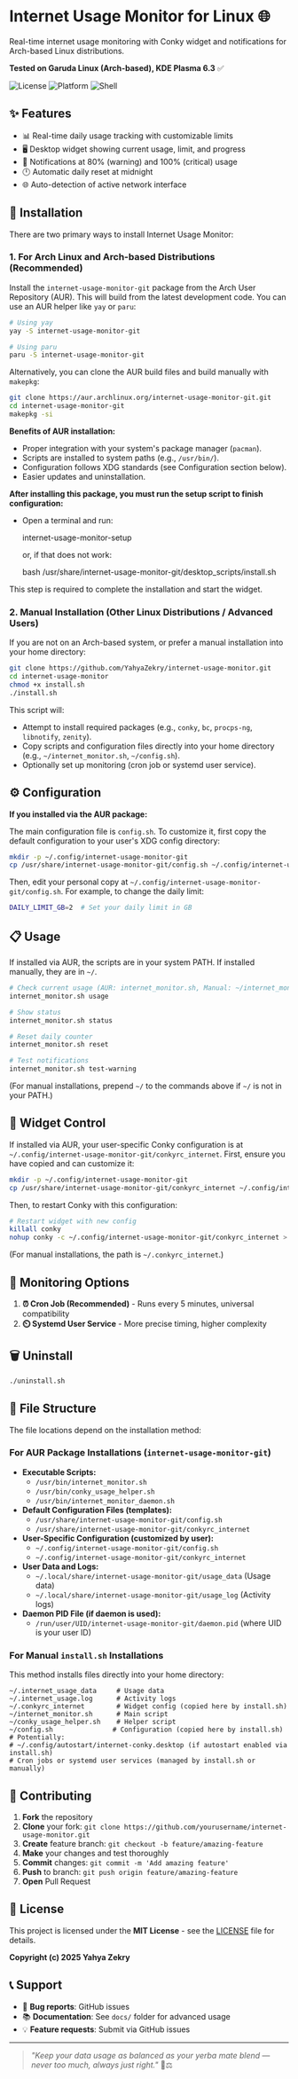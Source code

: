 # Internet Usage Monitor for Linux 🌐

Real-time internet usage monitoring with Conky widget and notifications for Arch-based Linux distributions.

**Tested on Garuda Linux (Arch-based), KDE Plasma 6.3** ✅

![License](https://img.shields.io/badge/license-MIT-blue.svg)
![Platform](https://img.shields.io/badge/platform-Linux-green.svg)
![Shell](https://img.shields.io/badge/shell-Bash-orange.svg)

## ✨ Features

- 📊 Real-time daily usage tracking with customizable limits
- 🖥️ Desktop widget showing current usage, limit, and progress
- 🔔 Notifications at 80% (warning) and 100% (critical) usage
- 🕛 Automatic daily reset at midnight
- 🌐 Auto-detection of active network interface

## 🚀 Installation

There are two primary ways to install Internet Usage Monitor:

### 1. For Arch Linux and Arch-based Distributions (Recommended)

Install the `internet-usage-monitor-git` package from the Arch User Repository (AUR). This will build from the latest development code. You can use an AUR helper like `yay` or `paru`:

```bash
# Using yay
yay -S internet-usage-monitor-git

# Using paru
paru -S internet-usage-monitor-git
```

Alternatively, you can clone the AUR build files and build manually with `makepkg`:

```bash
git clone https://aur.archlinux.org/internet-usage-monitor-git.git
cd internet-usage-monitor-git
makepkg -si
```

**Benefits of AUR installation:**

- Proper integration with your system's package manager (`pacman`).
- Scripts are installed to system paths (e.g., `/usr/bin/`).
- Configuration follows XDG standards (see Configuration section below).
- Easier updates and uninstallation.

**After installing this package, you must run the setup script to finish configuration:**

- Open a terminal and run:

    internet-usage-monitor-setup

  or, if that does not work:

    bash /usr/share/internet-usage-monitor-git/desktop_scripts/install.sh

This step is required to complete the installation and start the widget.

### 2. Manual Installation (Other Linux Distributions / Advanced Users)

If you are not on an Arch-based system, or prefer a manual installation into your home directory:

```bash
git clone https://github.com/YahyaZekry/internet-usage-monitor.git
cd internet-usage-monitor
chmod +x install.sh
./install.sh
```

This script will:

- Attempt to install required packages (e.g., `conky`, `bc`, `procps-ng`, `libnotify`, `zenity`).
- Copy scripts and configuration files directly into your home directory (e.g., `~/internet_monitor.sh`, `~/config.sh`).
- Optionally set up monitoring (cron job or systemd user service).

## ⚙️ Configuration

**If you installed via the AUR package:**

The main configuration file is `config.sh`. To customize it, first copy the default configuration to your user's XDG config directory:

```bash
mkdir -p ~/.config/internet-usage-monitor-git
cp /usr/share/internet-usage-monitor-git/config.sh ~/.config/internet-usage-monitor-git/config.sh
```

Then, edit your personal copy at `~/.config/internet-usage-monitor-git/config.sh`. For example, to change the daily limit:

```bash
DAILY_LIMIT_GB=2  # Set your daily limit in GB
```

## 📋 Usage

If installed via AUR, the scripts are in your system PATH. If installed manually, they are in `~/`.

```bash
# Check current usage (AUR: internet_monitor.sh, Manual: ~/internet_monitor.sh)
internet_monitor.sh usage

# Show status
internet_monitor.sh status

# Reset daily counter
internet_monitor.sh reset

# Test notifications
internet_monitor.sh test-warning
```

(For manual installations, prepend `~/` to the commands above if `~/` is not in your PATH.)

## 🎨 Widget Control

If installed via AUR, your user-specific Conky configuration is at `~/.config/internet-usage-monitor-git/conkyrc_internet`.
First, ensure you have copied and can customize it:

```bash
mkdir -p ~/.config/internet-usage-monitor-git
cp /usr/share/internet-usage-monitor-git/conkyrc_internet ~/.config/internet-usage-monitor-git/conkyrc_internet
```

Then, to restart Conky with this configuration:

```bash
# Restart widget with new config
killall conky
nohup conky -c ~/.config/internet-usage-monitor-git/conkyrc_internet > /dev/null 2>&1 & disown
```

(For manual installations, the path is `~/.conkyrc_internet`.)

## 🔄 Monitoring Options

1. **⏰ Cron Job (Recommended)** - Runs every 5 minutes, universal compatibility
2. **⏲️ Systemd User Service** - More precise timing, higher complexity

## 🗑️ Uninstall

```bash
./uninstall.sh
```

## 📁 File Structure

The file locations depend on the installation method:

### For AUR Package Installations (`internet-usage-monitor-git`)

- **Executable Scripts:**
  - `/usr/bin/internet_monitor.sh`
  - `/usr/bin/conky_usage_helper.sh`
  - `/usr/bin/internet_monitor_daemon.sh`
- **Default Configuration Files (templates):**
  - `/usr/share/internet-usage-monitor-git/config.sh`
  - `/usr/share/internet-usage-monitor-git/conkyrc_internet`
- **User-Specific Configuration (customized by user):**
  - `~/.config/internet-usage-monitor-git/config.sh`
  - `~/.config/internet-usage-monitor-git/conkyrc_internet`
- **User Data and Logs:**
  - `~/.local/share/internet-usage-monitor-git/usage_data` (Usage data)
  - `~/.local/share/internet-usage-monitor-git/usage_log` (Activity logs)
- **Daemon PID File (if daemon is used):**
  - `/run/user/UID/internet-usage-monitor-git/daemon.pid` (where UID is your user ID)

### For Manual `install.sh` Installations

This method installs files directly into your home directory:

```
~/.internet_usage_data     # Usage data
~/.internet_usage.log      # Activity logs
~/.conkyrc_internet        # Widget config (copied here by install.sh)
~/internet_monitor.sh      # Main script
~/conky_usage_helper.sh    # Helper script
~/config.sh               # Configuration (copied here by install.sh)
# Potentially:
# ~/.config/autostart/internet-conky.desktop (if autostart enabled via install.sh)
# Cron jobs or systemd user services (managed by install.sh or manually)
```

## 🤝 Contributing

1. **Fork** the repository
2. **Clone** your fork: `git clone https://github.com/yourusername/internet-usage-monitor.git`
3. **Create** feature branch: `git checkout -b feature/amazing-feature`
4. **Make** your changes and test thoroughly
5. **Commit** changes: `git commit -m 'Add amazing feature'`
6. **Push** to branch: `git push origin feature/amazing-feature`
7. **Open** Pull Request

## 📄 License

This project is licensed under the **MIT License** - see the [LICENSE](LICENSE) file for details.

**Copyright (c) 2025 Yahya Zekry**

## 📞 Support

- 🐛 **Bug reports**: GitHub issues
- 📚 **Documentation**: See `docs/` folder for advanced usage
- 💡 **Feature requests**: Submit via GitHub issues

---

> _"Keep your data usage as balanced as your yerba mate blend — never too much, always just right."_ 🧉⚖️
